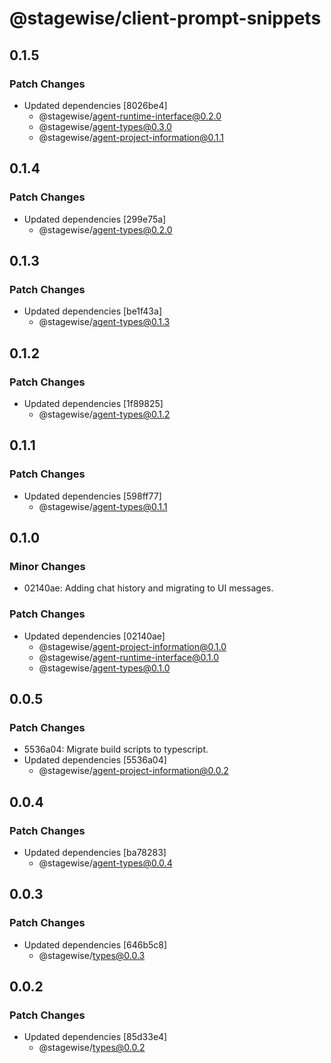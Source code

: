 # @stagewise/client-prompt-snippets

## 0.1.5

### Patch Changes

- Updated dependencies [8026be4]
  - @stagewise/agent-runtime-interface@0.2.0
  - @stagewise/agent-types@0.3.0
  - @stagewise/agent-project-information@0.1.1

## 0.1.4

### Patch Changes

- Updated dependencies [299e75a]
  - @stagewise/agent-types@0.2.0

## 0.1.3

### Patch Changes

- Updated dependencies [be1f43a]
  - @stagewise/agent-types@0.1.3

## 0.1.2

### Patch Changes

- Updated dependencies [1f89825]
  - @stagewise/agent-types@0.1.2

## 0.1.1

### Patch Changes

- Updated dependencies [598ff77]
  - @stagewise/agent-types@0.1.1

## 0.1.0

### Minor Changes

- 02140ae: Adding chat history and migrating to UI messages.

### Patch Changes

- Updated dependencies [02140ae]
  - @stagewise/agent-project-information@0.1.0
  - @stagewise/agent-runtime-interface@0.1.0
  - @stagewise/agent-types@0.1.0

## 0.0.5

### Patch Changes

- 5536a04: Migrate build scripts to typescript.
- Updated dependencies [5536a04]
  - @stagewise/agent-project-information@0.0.2

## 0.0.4

### Patch Changes

- Updated dependencies [ba78283]
  - @stagewise/agent-types@0.0.4

## 0.0.3

### Patch Changes

- Updated dependencies [646b5c8]
  - @stagewise/types@0.0.3

## 0.0.2

### Patch Changes

- Updated dependencies [85d33e4]
  - @stagewise/types@0.0.2
